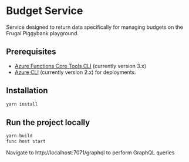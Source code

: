 # Budget Service

Service designed to return data specifically for managing budgets on the Frugal Piggybank playground.

## Prerequisites

- [Azure Functions Core Tools CLI](https://docs.microsoft.com/en-us/azure/azure-functions/functions-run-local?tabs=macos%2Ccsharp%2Cbash#v2) (currently version 3.x)
- [Azure CLI](https://docs.microsoft.com/en-us/cli/azure/install-azure-cli?view=azure-cli-latest) (currently version 2.x) for deployments.

## Installation

```bash
yarn install
```

## Run the project locally

```bash
yarn build
func host start
```

Navigate to http://localhost:7071/graphql to perform GraphQL queries
